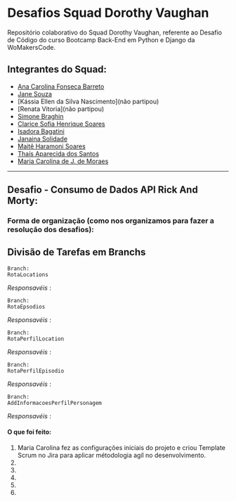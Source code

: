 # Desafios Squad Dorothy Vaughan

Repositório colaborativo do Squad Dorothy Vaughan, referente ao Desafio de Código do curso Bootcamp Back-End em Python e Django da WoMakersCode.

## Integrantes do Squad:

- [Ana Carolina Fonseca Barreto](https://github.com/anafbarreto)
- [Jane Souza](https://github.com/janessf)
- [Kássia Ellen da Silva Nascimento](não partipou)
- [Renata Vitoria](não partipou)
- [Simone Braghin](https://github.com/SimoneBraghin)
- [Clarice Sofia Henrique Soares](https://github.com/claricesoares)
- [Isadora Bagatini](https://github.com/IsahBag)
- [Janaina Solidade](https://github.com/janasolidade)
- [Maitê Haramoni Soares](https://github.com/maiharamoni)
- [Thaís Aparecida dos Santos](https://github.com/ThaisAp10)
- [Maria Carolina de J. de Moraes](https://github.com/CarolinaSanches24)

---

## Desafio - Consumo de Dados API Rick And Morty:

### Forma de organização (como nos organizamos para fazer a resolução dos desafios):

## Divisão de Tarefas em Branchs

    Branch:
    RotaLocations

_Responsavéis_ :

    Branch:
    RotaEpsodios

_Responsavéis_ :

    Branch:
    RotaPerfilLocation

_Responsavéis_ :

    Branch:
    RotaPerfilEpisodio

_Responsavéis_ :

    Branch:
    AddInformacoesPerfilPersonagem

_Responsavéis_ :

#### O que foi feito:

1. Maria Carolina fez as configurações iniciais do projeto e criou Template Scrum no Jira para aplicar métodologia agíl no desenvolvimento.
2.
3.
4.
5.
6.
